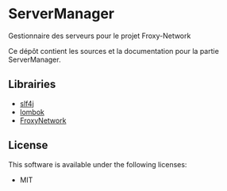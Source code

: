 # ServerManager
Gestionnaire des serveurs pour le projet Froxy-Network

Ce dépôt contient les sources et la documentation pour la partie ServerManager.

## Librairies
- [slf4j](https://www.slf4j.org/)
- [lombok](https://github.com/rzwitserloot/lombok)
- [FroxyNetwork](https://github.com/froxynetwork/froxynetwork)

## License
This software is available under the following licenses:

  * MIT